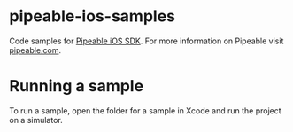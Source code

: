 # pipeable-ios-samples

Code samples for [Pipeable iOS SDK](https://github.com/PipeableHQ/pipeable-ios). For more information on Pipeable visit [pipeable.com](https://www.pipeable.com/).

# Running a sample

To run a sample, open the folder for a sample in Xcode and run the project on a simulator.
